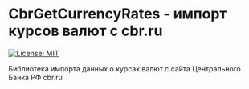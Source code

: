 # CbrGetCurrencyRates - импорт курсов валют с cbr.ru

[![License: MIT](https://img.shields.io/badge/License-MIT-green.svg)](https://opensource.org/licenses/MIT)

Библиотека импорта данных о курсах валют с сайта Центрального Банка РФ cbr.ru
